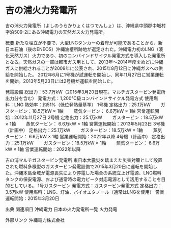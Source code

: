 # 吉の浦火力発電所

吉の浦火力発電所（よしのうらかりょくはつでんしょ）は、沖縄県中頭郡中城村字泊509-2にある沖縄電力の天然ガス火力発電所。

概要
新たな埋立が不要で、大型LNGタンカーの着岸が可能であることから、新日本石油（後のENEOS）沖縄油槽所跡地が選定された。沖縄電力初のLNG（液化天然ガス）火力であり、初のコンバインドサイクル発電方式を導入した発電所となる。天然ガスの一部は都市ガス用として、2013年～2014年度をめどに沖縄ガスに供給されることが2009年に公表され、2015年8月12日に沖縄ガスへの供給を開始した。
2012年6月に1号機が試運転を開始し、同年11月27日に営業運転を開始。2013年5月23日には2号機が運転を開始した。

発電設備
総出力：53.7万kW（2015年3月20日現在。マルチガスタービン発電所出力分を含む）
発電方式：1,200℃級コンバインドサイクル発電方式
使用燃料：LNG
熱効率：約51%（低位発熱量基準）
1号機
定格出力：25.1万kW
　　ガスタービン：18.5万kW × 1軸
　　蒸気タービン： 6.6万kW × 1軸
営業運転開始：2012年11月27日
2号機
定格出力：25.1万kW
　　ガスタービン：18.5万kW × 1軸
　　蒸気タービン： 6.6万kW × 1軸
営業運転開始：2013年5月23日
3号機（計画中）
定格出力：25.1万kW
　　ガスタービン：18.5万kW × 1軸
　　蒸気タービン： 6.6万kW × 1軸
営業運転開始：2022年以降
4号機（計画中）
定格出力：25.1万kW
　　ガスタービン：18.5万kW × 1軸
　　蒸気タービン： 6.6万kW × 1軸
営業運転開始：2022年以降

吉の浦マルチガスタービン発電所
東日本大震災を踏まえた災害対策として設置された燃料多様型のガスタービン発電設備で2015年3月20日に運転を開始した。沖縄本島全域が電源喪失により停電した場合の系統立上げ電源、LNG燃料タンクの保安電源、および通常時の電力ピーク対応電源として活用することを目的としている。
1号ガスタービン
発電方式：ガスタービン発電方式
定格出力：3.5万kW
使用燃料：LNG、灯油、バイオエタノール（通常はLNGを使用）
営業運転開始：2015年3月20日

出典
関連項目
沖縄電力
日本の火力発電所一覧
火力発電

外部リンク
沖縄電力株式会社